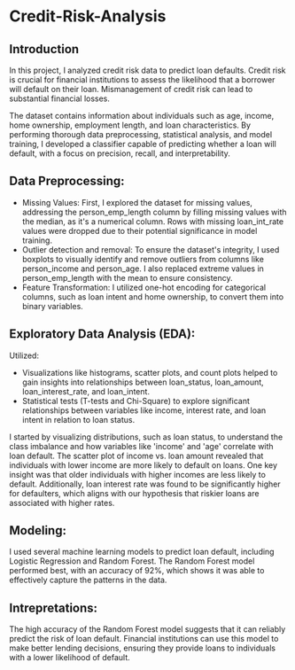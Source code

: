 # Credit-Risk-Analysis

## Introduction
In this project, I analyzed credit risk data to predict loan defaults. Credit risk is crucial for financial institutions to assess the likelihood that a borrower will default on their loan. Mismanagement of credit risk can lead to substantial financial losses.

The dataset contains information about individuals such as age, income, home ownership, employment length, and loan characteristics. By performing thorough data preprocessing, statistical analysis, and model training, I developed a classifier capable of predicting whether a loan will default, with a focus on precision, recall, and interpretability.

## Data Preprocessing:
- Missing Values: First, I explored the dataset for missing values, addressing the person_emp_length column by filling missing values with the median, as it's a numerical column. Rows with missing loan_int_rate values were dropped due to their potential significance in model training.
- Outlier detection and removal: To ensure the dataset's integrity, I used boxplots to visually identify and remove outliers from columns like person_income and person_age. I also replaced extreme values in person_emp_length with the mean to ensure consistency.
- Feature Transformation: I utilized one-hot encoding for categorical columns, such as loan intent and home ownership, to convert them into binary variables.

## Exploratory Data Analysis (EDA):
Utilized: 
- Visualizations like histograms, scatter plots, and count plots helped to gain insights into relationships between loan_status, loan_amount, loan_interest_rate, and loan_intent.
- Statistical tests (T-tests and Chi-Square) to explore significant relationships between variables like income, interest rate, and loan intent in relation to loan status.
  
I started by visualizing distributions, such as loan status, to understand the class imbalance and how variables like 'income' and 'age' correlate with loan default. The scatter plot of income vs. loan amount revealed that individuals with lower income are more likely to default on loans.
One key insight was that older individuals with higher incomes are less likely to default. Additionally, loan interest rate was found to be significantly higher for defaulters, which aligns with our hypothesis that riskier loans are associated with higher rates.

## Modeling:
I used several machine learning models to predict loan default, including Logistic Regression and Random Forest. The Random Forest model performed best, with an accuracy of 92%, which shows it was able to effectively capture the patterns in the data.

## Intrepretations:
The high accuracy of the Random Forest model suggests that it can reliably predict the risk of loan default. Financial institutions can use this model to make better lending decisions, ensuring they provide loans to individuals with a lower likelihood of default.
